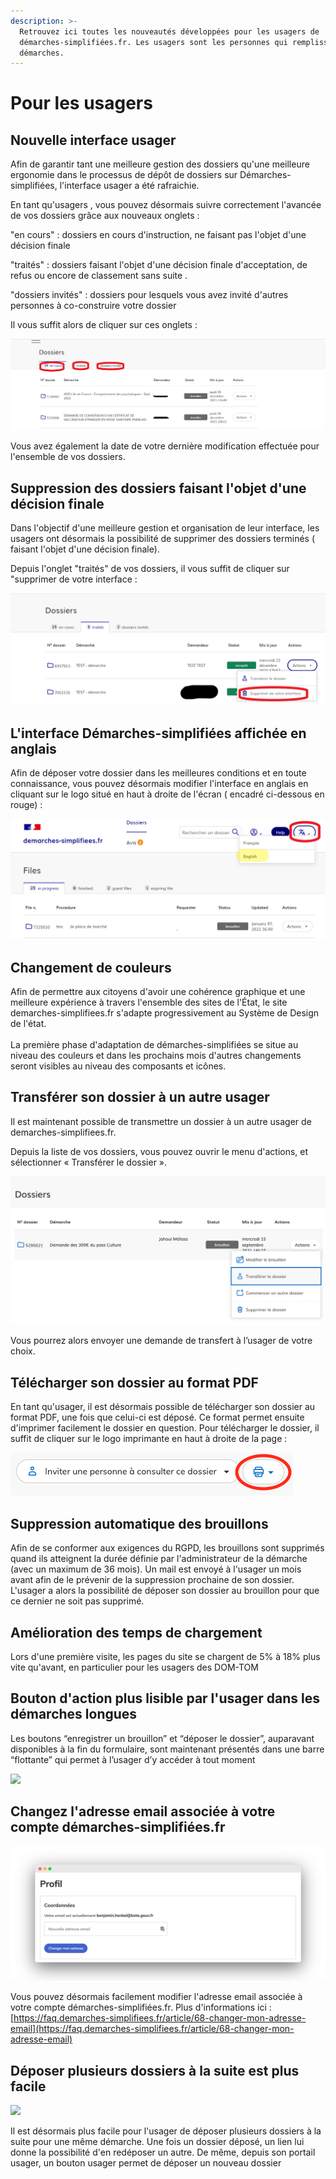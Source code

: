 ```yaml
---
description: >-
  Retrouvez ici toutes les nouveautés développées pour les usagers de
  démarches-simplifiées.fr. Les usagers sont les personnes qui remplissent des
  démarches.
---
```


# Pour les usagers

## Nouvelle interface usager&#x20;

Afin de garantir tant une meilleure gestion des dossiers qu'une meilleure ergonomie dans le processus de dépôt de dossiers sur Démarches-simplifiées, l'interface usager a été rafraichie.&#x20;

En tant qu'usagers , vous pouvez désormais suivre correctement l'avancée de vos dossiers grâce aux nouveaux onglets :&#x20;

"en cours" : dossiers en cours d'instruction, ne faisant pas l'objet d'une décision finale

"traités" : dossiers faisant l'objet d'une décision finale d'acceptation, de refus ou encore de classement sans suite .&#x20;

"dossiers invités" : dossiers pour lesquels vous avez invité d'autres personnes à co-construire votre dossier&#x20;

Il vous suffit alors de cliquer sur ces onglets :&#x20;

![](<../.gitbook/assets/MAJ interface usager.png>)

Vous avez également la date de votre dernière modification effectuée pour l'ensemble de vos dossiers.&#x20;

## Suppression des dossiers faisant l'objet d'une décision finale&#x20;

Dans l'objectif d'une meilleure gestion et organisation de leur interface, les usagers ont désormais la possibilité de supprimer des dossiers terminés ( faisant l'objet d'une décision finale).

Depuis l'onglet "traités" de vos dossiers, il vous suffit de cliquer sur  "supprimer de votre interface :&#x20;

![](<../.gitbook/assets/MAJ doc .png>)



## L'interface Démarches-simplifiées affichée en anglais&#x20;

Afin de déposer votre dossier dans les meilleures conditions et en toute connaissance, vous pouvez désormais modifier l'interface en anglais en cliquant sur le logo situé en haut à droite de l'écran ( encadré ci-dessous en rouge) :&#x20;

&#x20;

![](<../.gitbook/assets/anglais MAJ.png>)



## Changement de couleurs

Afin de permettre aux citoyens d'avoir une cohérence graphique et une meilleure expérience à travers l'ensemble des sites de l'État, le site demarches-simplifiees.fr s'adapte progressivement au Système de Design de l'état.\
\
La première phase d'adaptation de démarches-simplifiées se situe au niveau des couleurs et dans les prochains mois d'autres changements seront visibles au niveau des composants et icônes.

## Transférer son dossier à un autre usager

Il est maintenant possible de transmettre un dossier à un autre usager de demarches-simplifiees.fr.

Depuis la liste de vos dossiers, vous pouvez ouvrir le menu d'actions, et sélectionner « Transférer le dossier ».

![](<../.gitbook/assets/Capture d’écran 2021-09-15 à 09.30.21.png>)

Vous pourrez alors envoyer une demande de transfert à l’usager de votre choix.

## Télécharger son dossier au format PDF

En tant qu'usager, il est désormais possible de télécharger son dossier au format PDF, une fois que celui-ci est déposé. Ce format permet ensuite d'imprimer facilement le dossier en question. Pour télécharger le dossier, il suffit de cliquer sur le logo imprimante en haut à droite de la page :

![](<../.gitbook/assets/Screenshot 2020-01-30 at 15.29.09.png>)

## Suppression automatique des brouillons&#x20;

Afin de se conformer aux exigences du RGPD, les brouillons sont supprimés quand ils atteignent la durée définie par l'administrateur de la démarche (avec un maximum de 36 mois). Un mail est envoyé à l'usager un mois avant afin de le prévenir de la suppression prochaine de son dossier. L'usager a alors la possibilité de déposer son dossier au brouillon pour que ce dernier ne soit pas supprimé.&#x20;

## Amélioration des temps de chargement

Lors d'une première visite, les pages du site se chargent de 5% à 18% plus vite qu'avant, en particulier pour les usagers des DOM-TOM&#x20;

## **Bouton d'action plus lisible par l'usager dans les démarches longues**

Les boutons “enregistrer un brouillon” et “déposer le dossier”, auparavant disponibles à la fin du formulaire, sont maintenant présentés dans une barre “flottante” qui permet à l’usager d’y accéder à tout moment

![](https://blobscdn.gitbook.com/v0/b/gitbook-28427.appspot.com/o/assets%2F-L7\_aKvpAJdAIEfxHudA%2F-Lpbm0lYdGad0YkK5GOI%2F-LpbmZAFje9rbg0DtjhX%2FDemo%20floating%20bar.gif?alt=media\&token=5dc526f9-4d41-4131-9671-b16e1ad247c8)

## Changez l'adresse email associée à votre compte démarches-simplifiées.fr&#x20;

![](../.gitbook/assets/screely-1568035441437.png)

Vous pouvez désormais facilement modifier l'adresse email associée à votre compte démarches-simplifiées.fr. Plus d'informations ici : [https://faq.demarches-simplifiees.fr/article/68-changer-mon-adresse-email](https://faq.demarches-simplifiees.fr/article/68-changer-mon-adresse-email)

## Déposer plusieurs dossiers à la suite est plus facile

![](../.gitbook/assets/Commencer\_un\_nouveau\_dossier.png)

Il est désormais plus facile pour l'usager de déposer plusieurs dossiers à la suite pour une même démarche. Une fois un dossier déposé, un lien lui donne la possibilité d'en redéposer un autre. De même, depuis son portail usager, un bouton usager permet de déposer un nouveau dossier
